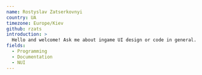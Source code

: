 ```yaml
---
name: Rostyslav Zatserkovnyi
country: UA
timezone: Europe/Kiev
github: rzats
introduction: >
  Hello and welcome! Ask me about ingame UI design or code in general.
fields:
  - Programming
  - Documentation
  - NUI
---
```

